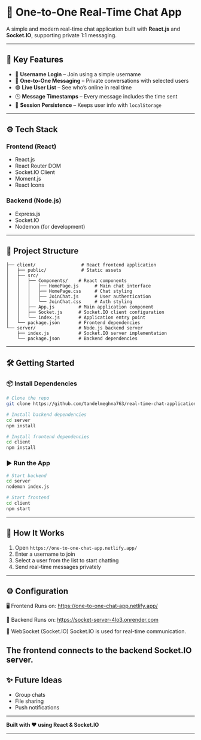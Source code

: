 # 💬 One-to-One Real-Time Chat App

A simple and modern real-time chat application built with **React.js** and **Socket.IO**, supporting private 1:1 messaging.

---

## 🚀 Key Features

* 🔐 **Username Login** – Join using a simple username
* 💬 **One-to-One Messaging** – Private conversations with selected users
* 🟢 **Live User List** – See who’s online in real time
* 🕓 **Message Timestamps** – Every message includes the time sent
* 🔁 **Session Persistence** – Keeps user info with `localStorage`

---

## ⚙️ Tech Stack

### Frontend (React)

* React.js
* React Router DOM
* Socket.IO Client
* Moment.js
* React Icons

### Backend (Node.js)

* Express.js
* Socket.IO
* Nodemon (for development)

---

## 📁 Project Structure

```
├── client/                 # React frontend application
│   ├── public/             # Static assets
│   ├── src/
│   │   ├── Components/    # React components
│   │   │   ├── HomePage.js      # Main chat interface
│   │   │   ├── HomePage.css     # Chat styling
│   │   │   ├── JoinChat.js      # User authentication
│   │   │   └── JoinChat.css     # Auth styling
│   │   ├── App.js         # Main application component
│   │   ├── Socket.js      # Socket.IO client configuration
│   │   └── index.js       # Application entry point
│   └── package.json       # Frontend dependencies
└── server/                # Node.js backend server
    ├── index.js           # Socket.IO server implementation
    └── package.json       # Backend dependencies
```

---

## 🛠️ Getting Started

### 📦 Install Dependencies

```bash
# Clone the repo
git clone https://github.com/tandelmeghna763/real-time-chat-application.git

# Install backend dependencies
cd server
npm install

# Install frontend dependencies
cd client
npm install
```

### ▶️ Run the App

```bash
# Start backend 
cd server
nodemon index.js

# Start frontend 
cd client
npm start
```

---

## 📲 How It Works

1. Open `https://one-to-one-chat-app.netlify.app/`
2. Enter a username to join
3. Select a user from the list to start chatting
4. Send real-time messages privately

---

## ⚙️ Configuration
🖥️ Frontend
Runs on: https://one-to-one-chat-app.netlify.app/

🚀 Backend
Runs on: https://socket-server-4lo3.onrender.com

🔌 WebSocket (Socket.IO)
Socket.IO is used for real-time communication.

The frontend connects to the backend Socket.IO server.
---

## ✨ Future Ideas

* Group chats
* File sharing
* Push notifications

---

**Built with ❤️ using React & Socket.IO**

---
